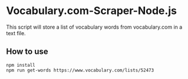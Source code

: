 # Vocabulary.com-Scraper-Node.js

This script will store a list of vocabulary words from vocabulary.com in a text file.

## How to use

```
npm install
npm run get-words https://www.vocabulary.com/lists/52473
```
